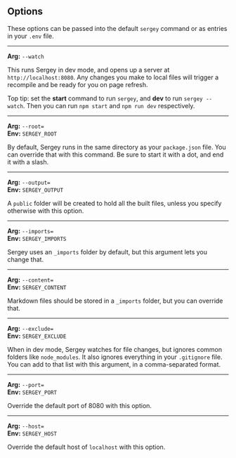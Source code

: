 ## Options

These options can be passed into the default `sergey` command or as entries in your `.env` file.

---

**Arg:** `--watch`

This runs Sergey in dev mode, and opens up a server at `http://localhost:8080`. Any changes you make to local files will trigger a recompile and be ready for you on page refresh.

Top tip: set the **start** command to run `sergey`, and **dev** to run `sergey --watch`. Then you can run `npm start` and `npm run dev` respectively.

---

**Arg:** `--root=`  
**Env:** `SERGEY_ROOT`

By default, Sergey runs in the same directory as your `package.json` file. You can override that with this command. Be sure to start it with a dot, and end it with a slash.

---

**Arg:** `--output=`  
**Env:** `SERGEY_OUTPUT`

A `public` folder will be created to hold all the built files, unless you specify otherwise with this option.

---

**Arg:** `--imports=`  
**Env:** `SERGEY_IMPORTS`

Sergey uses an `_imports` folder by default, but this argument lets you change that.

---

**Arg:** `--content=`  
**Env:** `SERGEY_CONTENT`

Markdown files should be stored in a `_imports` folder, but you can override that.

---

**Arg:** `--exclude=`  
**Env:** `SERGEY_EXCLUDE`

When in dev mode, Sergey watches for file changes, but ignores common folders like `node_modules`. It also ignores everything in your `.gitignore` file. You can add to that list with this argument, in a comma-separated format.

---

**Arg:** `--port=`  
**Env:** `SERGEY_PORT`

Override the default port of 8080 with this option.

---

**Arg:** `--host=`  
**Env:** `SERGEY_HOST`

Override the default host of `localhost` with this option.